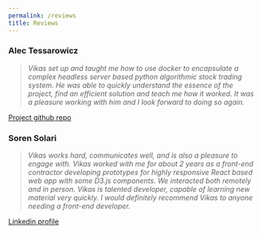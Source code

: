 ```yaml
---
permalink: /reviews
title: Reviews 
---
```

### Alec Tessarowicz
> _Vikas set up and taught me how to use docker to encapsulate a complex headless server based python algorithmic stock trading system.  He was able to quickly understand the essence of the project, find an efficient solution and teach me how it worked.  It was a pleasure working with him and I look forward to doing so again._

[Project github repo][alec_link]

### Soren Solari
> _Vikas works hard, communicates well, and is also a pleasure to engage with. Vikas worked with me for about 2 years as a front-end contractor developing prototypes for highly responsive React based web app with some D3.js components. We interacted both remotely and in person. Vikas is talented developer, capable of learning new material very quickly. I would definitely recommend Vikas to anyone needing a front-end developer._

[Linkedin profile][soren_link]


[alec_link]: https://github.com/vikasagartha/ib-docker 
[soren_link]: https://www.linkedin.com/in/soren-solari-95b996b

